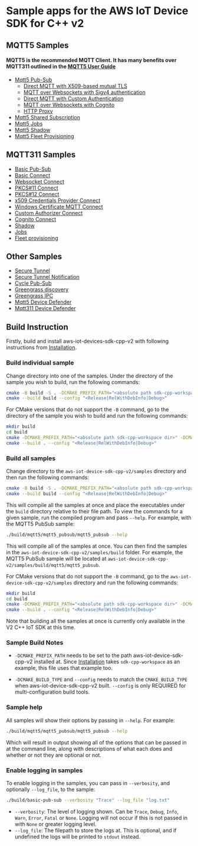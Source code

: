 # Sample apps for the AWS IoT Device SDK for C++ v2

## MQTT5 Samples
#### MQTT5 is the recommended MQTT Client. It has many benefits over MQTT311 outlined in the [MQTT5 User Guide](../documents/MQTT5_Userguide.md)
* [Mqtt5 Pub-Sub](./mqtt5/mqtt5_pubsub/README.md)
    + [Direct MQTT with X509-based mutual TLS](./mqtt5/mqtt5_pubsub/README.md#direct-mqtt-with-x509-based-mutual-tls)
    + [MQTT over Websockets with Sigv4 authentication](./mqtt5/mqtt5_pubsub/README.md#mqtt-over-websockets-with-sigv4-authentication)
    + [Direct MQTT with Custom Authentication](./mqtt5/mqtt5_pubsub/README.md#direct-mqtt-with-custom-authentication)
    + [MQTT over Websockets with Cognito](./mqtt5/mqtt5_pubsub/README.md#mqtt-over-websockets-with-cognito)
    + [HTTP Proxy](./mqtt5/mqtt5_pubsub/README.md#http-proxy)
* [Mqtt5 Shared Subscription](./mqtt5/mqtt5_shared_subscription/README.md)
* [Mqtt5 Jobs](./jobs/mqtt5_job_execution/README.md)
* [Mqtt5 Shadow](./shadow/mqtt5_shadow_sync/README.md)
* [Mqtt5 Fleet Provisioning](./fleet_provisioning/mqtt5_fleet_provisioning/README.md)
## MQTT311 Samples
* [Basic Pub-Sub](./pub_sub/basic_pub_sub/README.md)
* [Basic Connect](./mqtt/basic_connect/README.md)
* [Websocket Connect](./mqtt/websocket_connect/README.md)
* [PKCS#11 Connect](./mqtt/pkcs11_connect/README.md)
* [PKCS#12 Connect](./mqtt/pkcs12_connect/README.md)
* [x509 Credentials Provider Connect](./mqtt/x509_credentials_provider_connect/README.md)
* [Windows Certificate MQTT Connect](./mqtt/windows_cert_connect/README.md)
* [Custom Authorizer Connect](./mqtt/custom_authorizer_connect/README.md)
* [Cognito Connect](./mqtt/cognito_connect/README.md)
* [Shadow](./shadow/shadow_sync/README.md)
* [Jobs](./jobs/job_execution/README.md)
* [Fleet provisioning](./fleet_provisioning/fleet_provisioning/README.md)
## Other Samples
* [Secure Tunnel](./secure_tunneling/secure_tunnel/README.md)
* [Secure Tunnel Notification](./secure_tunneling/tunnel_notification/README.md)
* [Cycle Pub-Sub](./pub_sub/cycle_pub_sub/README.md)
* [Greengrass discovery](./greengrass/basic_discovery/README.md)
* [Greengrass IPC](./greengrass/ipc/README.md)
* [Mqtt5 Device Defender](./device_defender/mqtt5_basic_report/README.md)
* [Mqtt311 Device Defender](./device_defender/basic_report/README.md)

## Build Instruction

Firstly, build and install aws-iot-devices-sdk-cpp-v2 with following instructions from [Installation](../README.md#Installation).

### Build individual sample

Change directory into one of the samples. Under the directory of the sample you wish to build, run the following commands:

``` sh
cmake -B build -S . -DCMAKE_PREFIX_PATH="<absolute path sdk-cpp-workspace dir>" -DCMAKE_BUILD_TYPE="<Release|RelWithDebInfo|Debug>" .
cmake --build build --config "<Release|RelWithDebInfo|Debug>"
```

For CMake versions that do not support the `-B` command, go to the directory of the sample you wish to build and run the following commands:

``` sh
mkdir build
cd build
cmake -DCMAKE_PREFIX_PATH="<absolute path sdk-cpp-workspace dir>" -DCMAKE_BUILD_TYPE="<Release|RelWithDebInfo|Debug>" ..
cmake --build . --config "<Release|RelWithDebInfo|Debug>"
```

### Build all samples

Change directory to the `aws-iot-device-sdk-cpp-v2/samples` directory and then run the following commands:

```sh
cmake -B build -S . -DCMAKE_PREFIX_PATH="<absolute path sdk-cpp-workspace dir>" -DCMAKE_BUILD_TYPE="<Release|RelWithDebInfo|Debug>"
cmake --build build --config "<Release|RelWithDebInfo|Debug>"
```

This will compile all the samples at once and place the executables under the `build` directory relative to their file path. To view the commands for a given sample, run the compiled program and pass `--help`. For example, with the MQTT5 PubSub sample:

```sh
./build/mqtt5/mqtt5_pubsub/mqtt5_pubsub --help
```

This will compile all of the samples at once. You can then find the samples in the `aws-iot-device-sdk-cpp-v2/samples/build` folder. For example, the MQTT5 PubSub sample will be located at `aws-iot-device-sdk-cpp-v2/samples/build/mqtt5/mqtt5_pubsub`.

For CMake versions that do not support the `-B` command, go to the `aws-iot-device-sdk-cpp-v2/samples` directory and run the following commands:

``` sh
mkdir build
cd build
cmake -DCMAKE_PREFIX_PATH="<absolute path sdk-cpp-workspace dir>" -DCMAKE_BUILD_TYPE="<Release|RelWithDebInfo|Debug>" ..
cmake --build . --config "<Release|RelWithDebInfo|Debug>"
```

Note that building all the samples at once is currently only available in the V2 C++ IoT SDK at this time.

### Sample Build Notes

* `-DCMAKE_PREFIX_PATH` needs to be set to the path aws-iot-device-sdk-cpp-v2 installed at. Since [Installation](../README.md#Installation) takes `sdk-cpp-workspace` as an example, this file uses that example too.

* `-DCMAKE_BUILD_TYPE` and `--config` needs to match the `CMAKE_BUILD_TYPE` when aws-iot-device-sdk-cpp-v2 built. `--config` is only REQUIRED for multi-configuration build tools.

### Sample help

All samples will show their options by passing in `--help`. For example:

```sh
./build/mqtt5/mqtt5_pubsub/mqtt5_pubsub --help
```

Which will result in output showing all of the options that can be passed in at the command line, along with descriptions of what each does and whether or not they are optional or not.

### Enable logging in samples

To enable logging in the samples, you can pass in `--verbosity`, and optionally `--log_file`, to the sample:

```sh
./build/basic-pub-sub --verbosity "Trace" --log_file "log.txt"
```

* `--verbosity`: The level of logging shown. Can be `Trace`, `Debug`, `Info`, `Warn`, `Error`, `Fatal` or `None`. Logging will not occur if this is not passed in with `None` or greater logging level.
* `--log_file`: The filepath to store the logs at. This is optional, and if undefined the logs will be printed to `stdout` instead.
